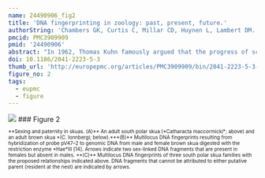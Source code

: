 ```yaml
---
name: 24490906_fig2
title: 'DNA fingerprinting in zoology: past, present, future.'
authorString: 'Chambers GK, Curtis C, Millar CD, Huynen L, Lambert DM.'
pmcid: PMC3909909
pmid: '24490906'
abstract: "In 1962, Thomas Kuhn famously argued that the progress of scientific knowledge results from periodic 'paradigm shifts' during a period of crisis in which new ideas dramatically change the status quo. Although this is generally true, Alec Jeffreys' identification of hypervariable repeat motifs in the human beta-globin gene, and the subsequent development of a technology known now as 'DNA fingerprinting', also resulted in a dramatic shift in the life sciences, particularly in ecology, evolutionary biology, and forensics. The variation Jeffreys recognized has been used to identify individuals from tissue samples of not just humans, but also of many animal species. In addition, the technology has been used to determine the sex of individuals, as well as paternity/maternity and close kinship. We review a broad range of such studies involving a wide diversity of animal species. For individual researchers, Jeffreys' invention resulted in many ecologists and evolutionary biologists being given the opportunity to develop skills in molecular biology to augment their whole organism focus. Few developments in science, even among the subsequent genome discoveries of the 21st century, have the same wide-reaching significance. Even the later development of PCR-based genotyping of individuals using microsatellite repeats sequences, and their use in determining multiple paternity, is conceptually rooted in Alec Jeffreys' pioneering work. "
doi: 10.1186/2041-2223-5-3
thumb_url: 'http://europepmc.org/articles/PMC3909909/bin/2041-2223-5-3-2.gif'
figure_no: 2
tags:
  - eupmc
  - figure
---
```

<img src='http://europepmc.org/articles/PMC3909909/bin/2041-2223-5-3-2.jpg' style='max-height: 300px'>
### Figure 2
<p style='font-size: 10px;'>**Sexing and paternity in skuas. (A)** An adult south polar skua (*Catharacta maccormicki*; above) and an adult brown skua *(C. lonnbergi; below).***(B)** Multilocus DNA fingerprints resulting from hybridization of probe pV47–2 to genomic DNA from male and female brown skua digested with the restriction enzyme *Hae*III [<xref ref-type="bibr" rid="B14">14</xref>]. Arrows indicate two sex-linked DNA fragments that are present in females but absent in males. **(C)** Multilocus DNA fingerprints of three south polar skua families with the proposed relationships indicated above. DNA fragments that cannot be attributed to either putative parent (resident at the nest) are indicated by arrows.</p>